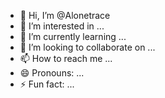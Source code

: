 - 👋 Hi, I’m @Alonetrace
- 👀 I’m interested in ...
- 🌱 I’m currently learning ...
- 💞️ I’m looking to collaborate on ...
- 📫 How to reach me ...
- 😄 Pronouns: ...
- ⚡ Fun fact: ...

<!---
Alonetrace/Alonetrace is a ✨ special ✨ repository because its `README.md` (this file) appears on your GitHub profile.
You can click the Preview link to take a look at your changes.
--->
